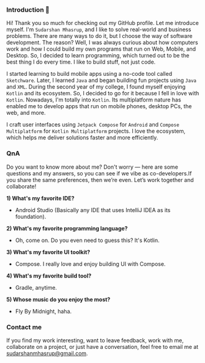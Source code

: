 ### Introduction 👋

Hi! Thank you so much for checking out my GitHub profile. Let me introduce myself. I'm `Sudarshan Mhasrup`, and I like
to solve real-world and business problems. There are many ways to do it, but I choose the way of software development.
The reason? Well, I was always curious about how computers work and how I could build my own programs that run on Web,
Mobile, and Desktop. So, I decided to learn programming, which turned out to be the best thing I do every time. I like
to build stuff, not just code.

I started learning to build mobile apps using a no-code tool called `Sketchware`. Later, I learned `Java` and began
building fun projects using `Java` and `XML`. During the second year of my college, I found myself enjoying `Kotlin` and
its ecosystem. So, I decided to go for it because I fell in love with `Kotlin`. Nowadays, I'm totally into `Kotlin`. Its
multiplatform nature has enabled me to develop apps that run on mobile phones, desktop PCs, the web, and more.

I craft user interfaces using `Jetpack Compose` for `Android` and `Compose Multiplatform` for `Kotlin Multiplatform`
projects. I love the ecosystem, which helps me deliver solutions faster and more efficiently.

### QnA

Do you want to know more about me? Don't worry — here are some questions and my answers, so you can see if we vibe as
co-developers.If you share the same preferences, then we’re even. Let’s work together and collaborate!

**1) What's my favorite IDE?**

- Android Studio (Basically any IDE that uses IntelliJ IDEA as its foundation).

**2) What's my favorite programming language?**

- Oh, come on. Do you even need to guess this? It's Kotlin.

**3) What's my favorite UI toolkit?**

- Compose. I really love and enjoy building UI with Compose.

**4) What's my favorite build tool?**

- Gradle, anytime.

**5) Whose music do you enjoy the most?**

- Fly By Midnight, haha.

### Contact me

If you find my work interesting, want to leave feedback, work with me, collaborate on a project, or just have a
conversation, feel free to email me at [sudarshanmhasrup@gmail.com](mailto://sudarshanmhasrup@gmail.com).